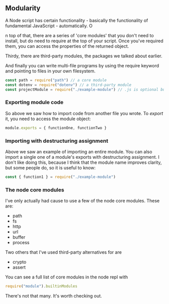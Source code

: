 ## Modularity
A Node script has certain functionality - basically the functionality of fundamental JavaScript - automatically. O

n top of that, there are a series of 'core modules' that you don't need to install, but do need to require at the top of your script. Once you've required them, you can access the properties of the returned object. 

Thirdy, there are third-party modules, the packages we talked about earlier. 

And finally you can write multi-file programs by using the require keyword and pointing to files in your own filesystem.

```javascript
const path = require("path") // a core module
const dotenv = require("dotenv") // a third-party module
const projectModule = require("./example-module") // .js is optional but ./ to indicate a filepath is not
```

### Exporting module code
So above we saw how to import code from another file you wrote. To _export_ it, you need to access the module object:

```javascript
module.exports = { functionOne, functionTwo }
```

### Importing with destructuring assignment
Above we saw an example of importing an entire module. You can also import a single one of a module's exports with destructuring assignment. I don't like doing this, because I think that the module name improves clarity, but some people do, so it is useful to know:

```javascript
const { function1 } = require("./example-module")
```


### The node core modules
I've only actually had cause to use a few of the node core modules. These are:

- path
- fs
- http
- url
- buffer
- process

Two others that I've used third-party alternatives for are

- crypto
- assert


You can see a full list of core modules in the node repl with 

```javascript
require("module").builtinModules
```

There's not that many. It's worth checking out. 
